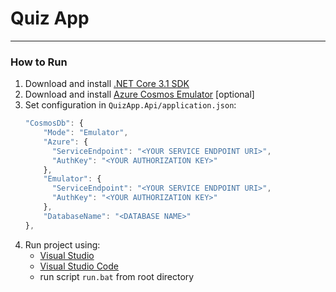 # Quiz App
---
### How to Run
1. Download and install [.NET Core 3.1 SDK](https://dotnet.microsoft.com/download/dotnet-core/3.1) 
2. Download and install [Azure Cosmos Emulator](https://docs.microsoft.com/en-us/azure/cosmos-db/local-emulator-release-notes) [optional] 
3. Set configuration in `QuizApp.Api/application.json`:    
    ```javascript
    "CosmosDb": {
        "Mode": "Emulator",
        "Azure": {
          "ServiceEndpoint": "<YOUR SERVICE ENDPOINT URI>",
          "AuthKey": "<YOUR AUTHORIZATION KEY>"
        },
        "Emulator": {
          "ServiceEndpoint": "<YOUR SERVICE ENDPOINT URI>",
          "AuthKey": "<YOUR AUTHORIZATION KEY>"
        },
        "DatabaseName": "<DATABASE NAME>"   
    },
    ```
4. Run project using:
    - [Visual Studio](https://visualstudio.microsoft.com/)
    - [Visual Studio Code](https://code.visualstudio.com/)
    - run script `run.bat` from root directory
